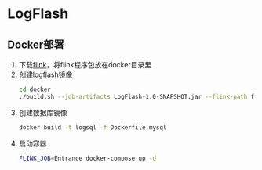 # LogFlash
## Docker部署    
1. 下载[flink](https://www.apache.org/dyn/closer.lua/flink/flink-1.10.0/flink-1.10.0-bin-scala_2.11.tgz)，将flink程序包放在docker目录里
2. 创建logflash镜像
   ```bash
   cd docker
   ./build.sh --job-artifacts LogFlash-1.0-SNAPSHOT.jar --flink-path flink-1.10.0-bin-scala_2.11.tgz
   ```
3. 创建数据库镜像
    ```bash
   docker build -t logsql -f Dockerfile.mysql
    ```
4. 启动容器
   ```bash
   FLINK_JOB=Entrance docker-compose up -d
   ```

